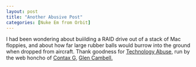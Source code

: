 ```yaml
---
layout: post
title: "Another Abusive Post"
categories: [Nuke Em from Orbit]
---
```

I had been wondering about buiilding a RAID drive out of a stack of Mac floppies, and about how far large rubber balls would burrow into the ground when dropped from aircraft. Thank goodness for <a title="Technology Abuse" href="http://technologyabuse.com/" target="linkframe">Technology Abuse,</a> run by the web honcho of <a href="http://www.contaxg.com/" target="linkframe">Contax G,</a> <a href="http://contaxg.com/user.php?id=1" target="linkframe">Glen Cambell.</a>

<!--more-->

